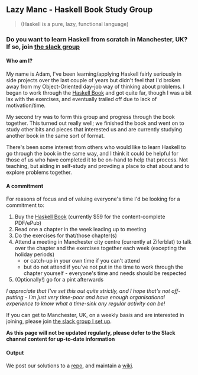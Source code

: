## Lazy Manc - Haskell Book Study Group
> (Haskell is a pure, lazy, functional language)

### Do you want to learn Haskell from scratch in Manchester, UK? If so, join [the slack group](https://join.slack.com/t/lazymanc/shared_invite/enQtMjQ5NDYyNDEzMzc3LTUyZTJjOTZmYTNlZjRmZmIzMDQ3NTMxMTIwYWQ2YzNkNzUxMzc4NmI2MGZhYjcxNDRkY2UxMzQ2MTdhODZjMDM)

#### Who am I?
My name is Adam, I've been learning/applying Haskell fairly seriously in side projects over the last couple of years but didn't feel that I'd broken away from my Object-Oriented day-job way of thinking about problems. I began to work through the [Haskell Book](http://haskellbook.com/) and got quite far, though I was a bit lax with the exercises, and eventually trailed off due to lack of motivation/time.

My second try was to form this group and progress through the book together. This turned out really well; we finished the book and went on to study other bits and pieces that interested us and are currently studying another book in the same sort of format.

There's been some interest from others who would like to learn Haskell to go through the book in the same way, and I think it could be helpful for those of us who have completed it to be on-hand to help that process. Not teaching, but aiding in self-study and provding a place to chat about and to explore problems together.

#### A commitment

For reasons of focus and of valuing everyone's time I'd be looking for a commitment to:

1. Buy the [Haskell Book](http://haskellbook.com/) (currently $59 for the content-complete PDF/ePub)
2. Read one a chapter in the week leading up to meeting
3. Do the exercises for that/those chapter(s)
3. Attend a meeting in Manchester city centre (currently at Ziferblat) to talk over the chapter and the exercises together each week (excepting the holiday periods)
    - or catch-up in your own time if you can't attend
    - but do not attend if you've not put in the time to work through the chapter yourself - everyone's time and needs should be respected
5. (Optionally!) go for a pint afterwards

_I appreciate that I've set this out quite strictly, and I hope that's not off-putting - I'm just very time-poor and have enough organisational experience to know what a time-sink any regular activity can be!_

If you can get to Manchester, UK, on a weekly basis and are interested in joining, please join [the slack group I set up](https://join.slack.com/t/lazymanc/shared_invite/enQtMjQ5NDYyNDEzMzc3LTUyZTJjOTZmYTNlZjRmZmIzMDQ3NTMxMTIwYWQ2YzNkNzUxMzc4NmI2MGZhYjcxNDRkY2UxMzQ2MTdhODZjMDM).

**As this page will not be updated regularly, please defer to the Slack channel content for up-to-date information**

#### Output

We post our solutions to a [repo](https://github.com/ahri/lazymanc.net/tree/master/Solutions), and maintain a [wiki](https://github.com/ahri/lazymanc.net/wiki).
